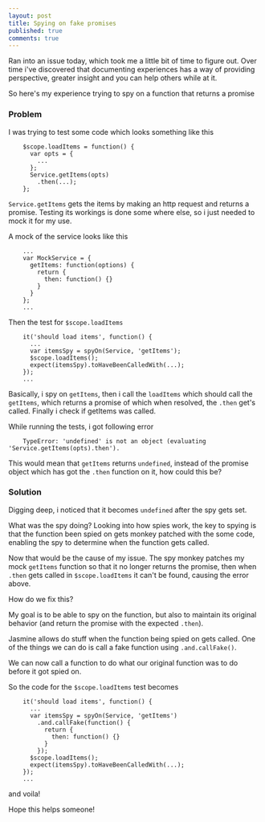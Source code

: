```yaml
---
layout: post
title: Spying on fake promises
published: true
comments: true
---
```

Ran into an issue today, which took me a little bit of time to figure out. Over time i've discovered that
documenting experiences has a way of providing perspective, greater insight and you can help others while
at it.

So here's my experience trying to spy on a function that returns a promise
<!--more-->

### Problem
I was trying to test some code which looks something like this

        $scope.loadItems = function() {
          var opts = {
            ...
          };
          Service.getItems(opts)
            .then(...);
        };

`Service.getItems` gets the items by making an http request and returns a promise.
Testing its workings is done some where else, so i just needed to mock it for my use.

A mock of the service looks like this

        ...
        var MockService = {
          getItems: function(options) {
            return {
              then: function() {}
            }
          }
        };
        ...

Then the test for `$scope.loadItems`

        it('should load items', function() {
          ...
          var itemsSpy = spyOn(Service, 'getItems');
          $scope.loadItems();
          expect(itemsSpy).toHaveBeenCalledWith(...);
        });
        ...

Basically, i spy on `getItems`, then i call the `loadItems` which should call the `getItems`,
which returns a promise of which when resolved, the `.then` get's called. Finally i check if
getItems was called.

While running the tests, i got following error

        TypeError: 'undefined' is not an object (evaluating 'Service.getItems(opts).then').


This would mean that `getItems` returns `undefined`, instead of the promise object which has got the
`.then` function on it, how could this be?

### Solution

Digging deep, i noticed that it becomes `undefined` after the spy gets set.

What was the spy doing? Looking into how spies work, the key to spying is that the function been
spied on gets monkey patched with the some code, enabling the spy to determine when the function
 gets called.

Now that would be the cause of my issue. The spy monkey patches my mock `getItems` function so that
it no longer returns the promise, then when `.then` gets called in `$scope.loadItems` it can't be found,
causing the error above.

How do we fix this?

My goal is to be able to spy on the function, but also to maintain its
original behavior (and return the promise with the expected `.then`).


Jasmine allows do stuff when the function being spied on gets called. One of the things
we can do is call a fake function using `.and.callFake()`.

We can now call a function to do what our original function was to do before it got spied on.

So the code for the `$scope.loadItems` test becomes

        it('should load items', function() {
          ...
          var itemsSpy = spyOn(Service, 'getItems')
            .and.callFake(function() {
              return {
                then: function() {}
              }
            });
          $scope.loadItems();
          expect(itemsSpy).toHaveBeenCalledWith(...);
        });
        ...

and voila!

Hope this helps someone!
